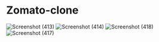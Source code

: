 # Zomato-clone
![Screenshot (413)](https://user-images.githubusercontent.com/112082808/223491752-58188fc3-40dc-4b89-8767-5261b32c42c8.png)
![Screenshot (414)](https://user-images.githubusercontent.com/112082808/223753091-97d5ce69-bb5f-46a3-a7f5-e01bc4467f13.png)
![Screenshot (418)](https://user-images.githubusercontent.com/112082808/225364302-d968ae79-beb1-43b7-af3a-7d54a0d4bc87.png)
![Screenshot (417)](https://user-images.githubusercontent.com/112082808/225364388-897c9235-4218-4ed3-b07a-4a70dc53ad9d.png)
